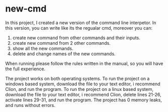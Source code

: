 # new-cmd

In this project, I created a new version of the command line interpetor.
In this version, you can write like its the regualar cmd, moreover you can:
1. create new command from other commands and their inputs.
2. create new command from 2 other commands.
3. show all the new commands.
4. delete and change names of the new commands.

When running please follow the rules written in the manual, so you will have the full experience.

The project works on both operating systems.
To run the project on a windows based system, download the file to your text editor, i recommend Clion, and run the program.
To run the project on a linux based system, download the file to your text editor, i recommend Clion, delete lines 21-26, activate lines 29-31, and run the program.
The project has 0 memory leaks, and runs without errors.
